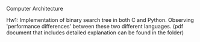 Computer Architecture

Hw1: Implementation of binary search tree in both C and Python. Observing 'performance differences' between these two different languages. (pdf document that includes detailed explanation can be found in the folder)
